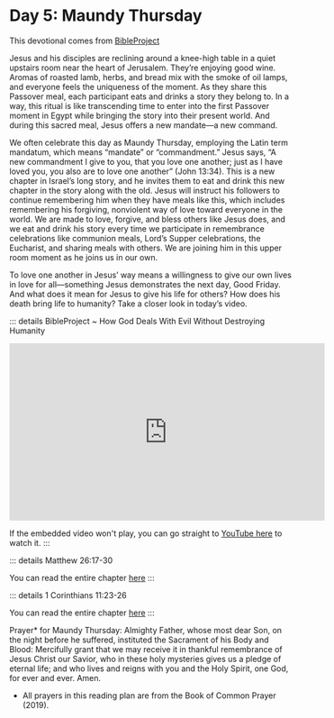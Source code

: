 # Day 5: Maundy Thursday

This devotional comes from [BibleProject](/bible/bibleproject)

Jesus and his disciples are reclining around a knee-high table in a quiet upstairs room near the heart of Jerusalem. They’re enjoying good wine. Aromas of roasted lamb, herbs, and bread mix with the smoke of oil lamps, and everyone feels the uniqueness of the moment. As they share this Passover meal, each participant eats and drinks a story they belong to. In a way, this ritual is like transcending time to enter into the first Passover moment in Egypt while bringing the story into their present world. And during this sacred meal, Jesus offers a new mandate—a new command.

We often celebrate this day as Maundy Thursday, employing the Latin term mandatum, which means “mandate” or “commandment.” Jesus says, “A new commandment I give to you, that you love one another; just as I have loved you, you also are to love one another” (John 13:34). This is a new chapter in Israel’s long story, and he invites them to eat and drink this new chapter in the story along with the old. Jesus will instruct his followers to continue remembering him when they have meals like this, which includes remembering his forgiving, nonviolent way of love toward everyone in the world. We are made to love, forgive, and bless others like Jesus does, and we eat and drink his story every time we participate in remembrance celebrations like communion meals, Lord’s Supper celebrations, the Eucharist, and sharing meals with others. We are joining him in this upper room moment as he joins us in our own.

To love one another in Jesus’ way means a willingness to give our own lives in love for all—something Jesus demonstrates the next day, Good Friday. And what does it mean for Jesus to give his life for others? How does his death bring life to humanity? Take a closer look in today’s video.

::: details BibleProject ~ How God Deals With Evil Without Destroying Humanity
<iframe width="560" height="315" src="https://www.youtube.com/embed/G_OlRWGLdnw" title="YouTube video player" frameborder="0" allow="accelerometer; autoplay; clipboard-write; encrypted-media; gyroscope; picture-in-picture; web-share" referrerpolicy="strict-origin-when-cross-origin" allowfullscreen></iframe>

If the embedded video won't play, you can go straight to [YouTube here](https://youtu.be/G_OlRWGLdnw) to watch it.
:::

::: details Matthew 26:17-30
<!--@include: @/bible/translations/bsb/40_mat/verses/026.md{17,30}-->

You can read the entire chapter [here](/bible/translations/bsb/40_mat/026)
:::

::: details 1 Corinthians 11:23-26
<!--@include: @/bible/translations/bsb/46_1co/verses/011.md{23,26}-->

You can read the entire chapter [here](/bible/translations/bsb/46_1co/011)
:::

Prayer* for Maundy Thursday: Almighty Father, whose most dear Son, on the night before he suffered, instituted the Sacrament of his Body and Blood: Mercifully grant that we may receive it in thankful remembrance of Jesus Christ our Savior, who in these holy mysteries gives us a pledge of eternal life; and who lives and reigns with you and the Holy Spirit, one God, for ever and ever. Amen.

* All prayers in this reading plan are from the Book of Common Prayer (2019).